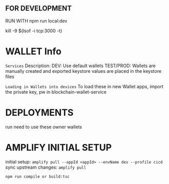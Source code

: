 ## FOR DEVELOPMENT

RUN WITH
npm run local:dev

kill -9 $(lsof -i tcp:3000 -t)

# WALLET Info

`Services`
Description:
DEV: Use default wallets
TEST/PROD: Wallets are manually created and exported keystore values are placed in the keystore files

`Loading in Wallets into devices`
To load these in new Wallet apps, import the private key, pw in blockchain-wallet-service

# DEPLOYMENTS

run
need to use these owner wallets

# AMPLIFY INITIAL SETUP

initial setup: `amplify pull --appId <appId> --envName dev --profile cicd`
sync upstream changes: `amplify pull`

`npm run compile or build:tsc`
